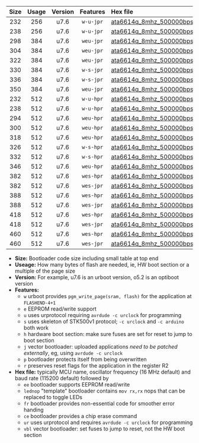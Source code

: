 |Size|Usage|Version|Features|Hex file|
|:-:|:-:|:-:|:-:|:--|
|232|256|u7.6|`w-u-jpr`|[ata6614q_8mhz_500000bps_ur_vbl.hex](https://raw.githubusercontent.com/stefanrueger/urboot/main//ata6614q_8mhz_500000bps_ur_vbl.hex)|
|238|256|u7.6|`w-u-jpr`|[ata6614q_8mhz_500000bps_lednop_ur_vbl.hex](https://raw.githubusercontent.com/stefanrueger/urboot/main//ata6614q_8mhz_500000bps_lednop_ur_vbl.hex)|
|298|384|u7.6|`weu-jpr`|[ata6614q_8mhz_500000bps_ee_ur_vbl.hex](https://raw.githubusercontent.com/stefanrueger/urboot/main//ata6614q_8mhz_500000bps_ee_ur_vbl.hex)|
|304|384|u7.6|`weu-jpr`|[ata6614q_8mhz_500000bps_ee_lednop_ur_vbl.hex](https://raw.githubusercontent.com/stefanrueger/urboot/main//ata6614q_8mhz_500000bps_ee_lednop_ur_vbl.hex)|
|322|384|u7.6|`weu-jpr`|[ata6614q_8mhz_500000bps_ee_lednop_fr_ur_vbl.hex](https://raw.githubusercontent.com/stefanrueger/urboot/main//ata6614q_8mhz_500000bps_ee_lednop_fr_ur_vbl.hex)|
|330|384|u7.6|`w-s-jpr`|[ata6614q_8mhz_500000bps_vbl.hex](https://raw.githubusercontent.com/stefanrueger/urboot/main//ata6614q_8mhz_500000bps_vbl.hex)|
|336|384|u7.6|`w-s-jpr`|[ata6614q_8mhz_500000bps_lednop_vbl.hex](https://raw.githubusercontent.com/stefanrueger/urboot/main//ata6614q_8mhz_500000bps_lednop_vbl.hex)|
|350|384|u7.6|`weu-jpr`|[ata6614q_8mhz_500000bps_ee_lednop_fr_ce_ur_vbl.hex](https://raw.githubusercontent.com/stefanrueger/urboot/main//ata6614q_8mhz_500000bps_ee_lednop_fr_ce_ur_vbl.hex)|
|232|512|u7.6|`w-u-hpr`|[ata6614q_8mhz_500000bps_ur.hex](https://raw.githubusercontent.com/stefanrueger/urboot/main//ata6614q_8mhz_500000bps_ur.hex)|
|238|512|u7.6|`w-u-hpr`|[ata6614q_8mhz_500000bps_lednop_ur.hex](https://raw.githubusercontent.com/stefanrueger/urboot/main//ata6614q_8mhz_500000bps_lednop_ur.hex)|
|294|512|u7.6|`weu-hpr`|[ata6614q_8mhz_500000bps_ee_ur.hex](https://raw.githubusercontent.com/stefanrueger/urboot/main//ata6614q_8mhz_500000bps_ee_ur.hex)|
|300|512|u7.6|`weu-hpr`|[ata6614q_8mhz_500000bps_ee_lednop_ur.hex](https://raw.githubusercontent.com/stefanrueger/urboot/main//ata6614q_8mhz_500000bps_ee_lednop_ur.hex)|
|318|512|u7.6|`weu-hpr`|[ata6614q_8mhz_500000bps_ee_lednop_fr_ur.hex](https://raw.githubusercontent.com/stefanrueger/urboot/main//ata6614q_8mhz_500000bps_ee_lednop_fr_ur.hex)|
|326|512|u7.6|`w-s-hpr`|[ata6614q_8mhz_500000bps.hex](https://raw.githubusercontent.com/stefanrueger/urboot/main//ata6614q_8mhz_500000bps.hex)|
|332|512|u7.6|`w-s-hpr`|[ata6614q_8mhz_500000bps_lednop.hex](https://raw.githubusercontent.com/stefanrueger/urboot/main//ata6614q_8mhz_500000bps_lednop.hex)|
|346|512|u7.6|`weu-hpr`|[ata6614q_8mhz_500000bps_ee_lednop_fr_ce_ur.hex](https://raw.githubusercontent.com/stefanrueger/urboot/main//ata6614q_8mhz_500000bps_ee_lednop_fr_ce_ur.hex)|
|382|512|u7.6|`wes-hpr`|[ata6614q_8mhz_500000bps_ee.hex](https://raw.githubusercontent.com/stefanrueger/urboot/main//ata6614q_8mhz_500000bps_ee.hex)|
|382|512|u7.6|`wes-jpr`|[ata6614q_8mhz_500000bps_ee_vbl.hex](https://raw.githubusercontent.com/stefanrueger/urboot/main//ata6614q_8mhz_500000bps_ee_vbl.hex)|
|388|512|u7.6|`wes-hpr`|[ata6614q_8mhz_500000bps_ee_lednop.hex](https://raw.githubusercontent.com/stefanrueger/urboot/main//ata6614q_8mhz_500000bps_ee_lednop.hex)|
|388|512|u7.6|`wes-jpr`|[ata6614q_8mhz_500000bps_ee_lednop_vbl.hex](https://raw.githubusercontent.com/stefanrueger/urboot/main//ata6614q_8mhz_500000bps_ee_lednop_vbl.hex)|
|418|512|u7.6|`wes-hpr`|[ata6614q_8mhz_500000bps_ee_lednop_fr.hex](https://raw.githubusercontent.com/stefanrueger/urboot/main//ata6614q_8mhz_500000bps_ee_lednop_fr.hex)|
|418|512|u7.6|`wes-jpr`|[ata6614q_8mhz_500000bps_ee_lednop_fr_vbl.hex](https://raw.githubusercontent.com/stefanrueger/urboot/main//ata6614q_8mhz_500000bps_ee_lednop_fr_vbl.hex)|
|460|512|u7.6|`wes-hpr`|[ata6614q_8mhz_500000bps_ee_lednop_fr_ce.hex](https://raw.githubusercontent.com/stefanrueger/urboot/main//ata6614q_8mhz_500000bps_ee_lednop_fr_ce.hex)|
|460|512|u7.6|`wes-jpr`|[ata6614q_8mhz_500000bps_ee_lednop_fr_ce_vbl.hex](https://raw.githubusercontent.com/stefanrueger/urboot/main//ata6614q_8mhz_500000bps_ee_lednop_fr_ce_vbl.hex)|

- **Size:** Bootloader code size including small table at top end
- **Useage:** How many bytes of flash are needed, ie, HW boot section or a multiple of the page size
- **Version:** For example, u7.6 is an urboot version, o5.2 is an optiboot version
- **Features:**
  + `w` urboot provides `pgm_write_page(sram, flash)` for the application at `FLASHEND-4+1`
  + `e` EEPROM read/write support
  + `u` uses urprotocol requiring `avrdude -c urclock` for programming
  + `s` uses skeleton of STK500v1 protocol; `-c urclock` and `-c arduino` both work
  + `h` hardware boot section: make sure fuses are set for reset to jump to boot section
  + `j` vector bootloader: uploaded applications *need to be patched externally*, eg, using `avrdude -c urclock`
  + `p` bootloader protects itself from being overwritten
  + `r` preserves reset flags for the application in the register R2
- **Hex file:** typically MCU name, oscillator frequency (16 MHz default) and baud rate (115200 default) followed by
  + `ee` bootloader supports EEPROM read/write
  + `lednop` "template" bootloader contains `mov rx,rx` nops that can be replaced to toggle LEDs
  + `fr` bootloader provides non-essential code for smoother error handing
  + `ce` bootloader provides a chip erase command
  + `ur` uses urprotocol and requires `avrdude -c urclock` for programming
  + `vbl` vector bootloader: set fuses to jump to reset, not the HW boot section
